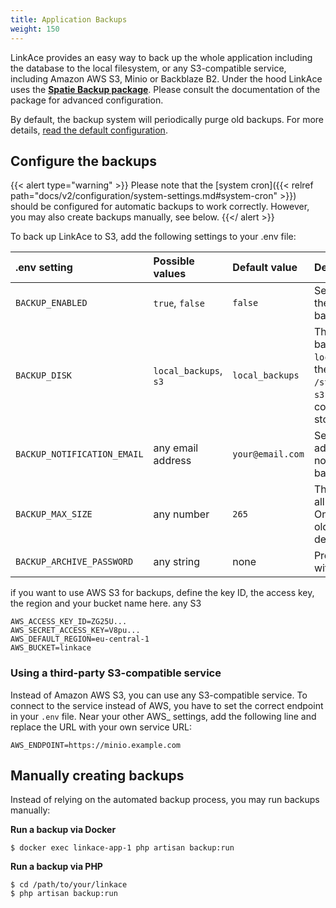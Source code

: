 ```yaml
---
title: Application Backups
weight: 150
---
```


LinkAce provides an easy way to back up the whole application including the database to the local filesystem, or any S3-compatible service, including Amazon AWS S3, Minio or Backblaze B2. Under the hood LinkAce uses the [**Spatie Backup package**](https://spatie.be/docs/laravel-backup/v8/introduction). Please consult the documentation of the package for advanced configuration.

By default, the backup system will periodically purge old backups. For more details, [read the default configuration](https://spatie.be/docs/laravel-backup/v6/cleaning-up-old-backups/overview#determining-which-backups-should-be-deleted).


## Configure the backups

{{< alert type="warning" >}}
Please note that the [system cron]({{< relref path="docs/v2/configuration/system-settings.md#system-cron" >}}) should be configured for automatic backups to work correctly. However, you may also create backups manually, see below.
{{</ alert >}}

To back up LinkAce to S3, add the following settings to your .env file:

| .env setting | Possible values | Default value | Description |
|:--|:--|:--|:--|
| `BACKUP_ENABLED` | `true`, `false` | `false` | Set to true to enable the application backups |
| `BACKUP_DISK` | `local_backups`, `s3` | `local_backups` | The storage for backups: `local_backups` saves the files to `/storage/app/backups`, `s3` saves to your configured S3 storage |
| `BACKUP_NOTIFICATION_EMAIL` | any email address | `your@email.com` | Set a valid email address to receive notification about backups. |
| `BACKUP_MAX_SIZE` | any number | `265` | The maximum size of all backups in MB. Once reached the oldest backups will be deleted. |
| `BACKUP_ARCHIVE_PASSWORD` | any string | none | Protect your backups with a password. |

if you want to use AWS S3 for backups, define the key ID, the access key, the region and your bucket name here. any S3

```
AWS_ACCESS_KEY_ID=ZG25U...
AWS_SECRET_ACCESS_KEY=V8pu...
AWS_DEFAULT_REGION=eu-central-1
AWS_BUCKET=linkace
```

### Using a third-party S3-compatible service

Instead of Amazon AWS S3, you can use any S3-compatible service. To connect to the service instead of AWS, you have to set the correct endpoint in your `.env` file. Near your other AWS_ settings, add the following line and replace the URL with your own service URL:

```
AWS_ENDPOINT=https://minio.example.com
```

## Manually creating backups

Instead of relying on the automated backup process, you may run backups manually:

**Run a backup via Docker**

```
$ docker exec linkace-app-1 php artisan backup:run
```

**Run a backup via PHP**

```
$ cd /path/to/your/linkace
$ php artisan backup:run
```
